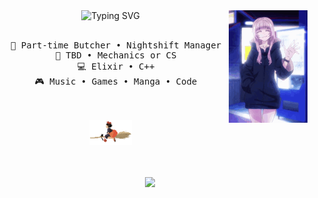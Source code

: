<div align="center">
<img src="https://readme-typing-svg.demolab.com?font=Fira+Code&weight=500&size=50&duration=4000&pause=1000&color=BE29EC&center=true&multiline=true&repeat=false&random=false&width=1300&height=140&lines=Hello+Hello;I'm+Neme%2C+tech+goblin+and+wannabe+vampire" alt="Typing SVG"  width="70%" />
<img src="https://github.com/NemesisBoop/NemesisBoop/blob/main/call-of-the-night-yofukashi-no-uta.gif" width="25%" align="right" />
<br><br>
<pre>
  💼 Part-time Butcher • Nightshift Manager
  📖 TBD • Mechanics or CS
  💻 Elixir • C++
  🎮 Music • Games • Manga • Code
</pre>
<br><br>
<img src="https://github.com/NemesisBoop/NemesisBoop/blob/main/d5irlh1-13e6f101-6d07-4b1c-ae4b-0819e8953e20.gif" height="40">
<br><br><br>

[![](https://img.shields.io/badge/ko-fi)](https://ko-fi.com/nemesisboop)
</div>


<!---
NemesisBoop/NemesisBoop is a ✨ special ✨ repository because its `README.md` (this file) appears on your GitHub profile.
You can click the Preview link to take a look at your changes.
--->

